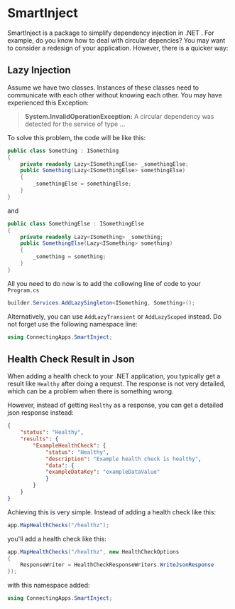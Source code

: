 # SmartInject

SmartInject is a package to simplify dependency injection in .NET . For example, do you know how to deal with circular depencies? You may want to consider a redesign of your application. However, there is a quicker way:

## Lazy Injection

Assume we have two classes. Instances of these classes need to communicate with each other without knowing each other. You may have experienced this Exception:

> **System.InvalidOperationException:** A circular dependency was detected for the service of type ...

To solve this problem, the code will be like this:

```csharp
public class Something : ISomething
{
    private readonly Lazy<ISomethingElse> _somethingElse;
    public Something(Lazy<ISomethingElse> somethingElse)
    {
        _somethingElse = somethingElse;
    }
}
```

and

```csharp
public class SomethingElse : ISomethingElse
{
    private readonly Lazy<ISomething> _something;
    public SomethingElse(Lazy<ISomething> something)
    {
        _something = something;
    }
}
```

All you need to do now is to add the collowing line of code to your `Program.cs`

```csharp
builder.Services.AddLazySingleton<ISomething, Something>();
```

Alternatively, you can use `AddLazyTransient` or `AddLazyScoped` instead.
Do not forget use the following namespace line: 

```csharp
using ConnectingApps.SmartInject;
```

## Health Check Result in Json

When adding a health check to your .NET application, you typically get a result like `Healthy` after doing a request.
The response is not very detailed, which can be a problem when there is something wrong.

However, instead of getting `Healthy` as a response, you can get a detailed json response instead:

```json
{
    "status": "Healthy",
    "results": {
        "ExampleHealthCheck": {
            "status": "Healthy",
            "description": "Example health check is healthy",
            "data": {
            "exampleDataKey": "exampleDataValue"
            }
        }
    }
}
```

Achieving this is very simple. Instead of adding a health check like this:

```csharp
app.MapHealthChecks("/healthz");
```

you'll add a health check like this:

```csharp
app.MapHealthChecks("/healthz", new HealthCheckOptions
{
    ResponseWriter = HealthCheckResponseWriters.WriteJsonResponse
});
```

with this namespace added:

```csharp
using ConnectingApps.SmartInject;
```